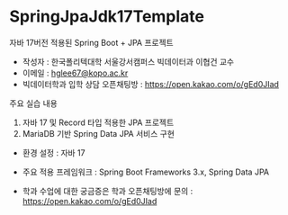 # SpringJpaJdk17Template
자바 17버전 적용된 Spring Boot + JPA 프로젝트

* 작성자 : 한국폴리텍대학 서울강서캠퍼스 빅데이터과 이협건 교수
* 이메일 : hglee67@kopo.ac.kr
* 빅데이터학과 입학 상담 오픈채팅방 : https://open.kakao.com/o/gEd0JIad

주요 실습 내용
1. 자바 17 및 Record 타입 적용한 JPA 프로젝트
2. MariaDB 기반 Spring Data JPA 서비스 구현

* 환경 설정 : 자바 17
* 주요 적용 프레임워크 : Spring Boot Frameworks 3.x, Spring Data JPA

* 학과 수업에 대한 궁금증은 학과 오픈채팅방에 문의 : https://open.kakao.com/o/gEd0JIad
